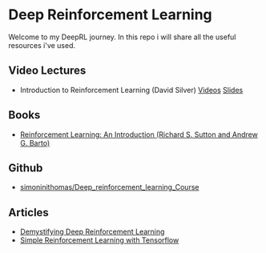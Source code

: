# Deep Reinforcement Learning 

Welcome to my DeepRL journey. In this repo i will share all the useful resources i've used.


## Video Lectures
* Introduction to Reinforcement Learning (David Silver)
 [Videos](https://www.youtube.com/playlist?list=PLqYmG7hTraZDM-OYHWgPebj2MfCFzFObQ) [Slides](http://www0.cs.ucl.ac.uk/staff/d.silver/web/Teaching.html)


## Books
* [Reinforcement Learning: An Introduction (Richard S. Sutton
and Andrew G. Barto)](http://incompleteideas.net/book/the-book.html) 

## Github

* [simoninithomas/Deep_reinforcement_learning_Course](https://github.com/simoninithomas/Deep_reinforcement_learning_Course)

## Articles
* [Demystifying Deep Reinforcement Learning](https://neuro.cs.ut.ee/demystifying-deep-reinforcement-learning/)
* [Simple Reinforcement Learning with Tensorflow](https://medium.com/emergent-future/simple-reinforcement-learning-with-tensorflow-part-0-q-learning-with-tables-and-neural-networks-d195264329d0)